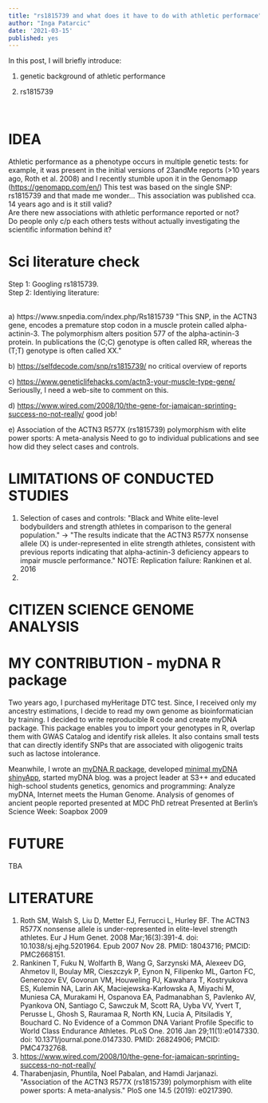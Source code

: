 ```yaml
---
title: "rs1815739 and what does it have to do with athletic performace"
author: "Inga Patarcic"
date: '2021-03-15'
published: yes
---
```


 
In this post, I will briefly introduce:

1. genetic background of athletic performance

2. rs1815739

  
<br />

# IDEA 

Athletic performance as a phenotype occurs in multiple genetic tests: for example, it was present in the initial versions of 23andMe reports (>10 years ago, Roth et al. 2008) and I recently stumble upon it in the Genomapp (https://genomapp.com/en/)
This test was based on the single SNP: rs1815739 and that made me wonder...
This association was published cca. 14 years ago and is it still valid?
<br />
Are there new associations with athletic performance reported or not?
<br />
Do people only c/p each others tests without actually investigating the scientific information behind it?


# Sci literature check
Step 1: Googling rs1815739.
<br />
Step 2:  Identiying literature:

<br />
a) https://www.snpedia.com/index.php/Rs1815739
"This SNP, in the ACTN3 gene, encodes a premature stop codon in a muscle protein called alpha-actinin-3. The polymorphism alters position 577 of the alpha-actinin-3 protein. In publications the (C;C) genotype is often called RR, whereas the (T;T) genotype is often called XX."

b) https://selfdecode.com/snp/rs1815739/
no critical overview of reports

c) https://www.geneticlifehacks.com/actn3-your-muscle-type-gene/
Seriouslly, I need a web-site to comment on this.

d) https://www.wired.com/2008/10/the-gene-for-jamaican-sprinting-success-no-not-really/
good job!

e) Association of the ACTN3 R577X (rs1815739) polymorphism with elite power sports: A meta-analysis
Need to go to individual publications and see how did they select cases and controls.

# LIMITATIONS OF CONDUCTED STUDIES
1. Selection of cases and controls:
"Black and White elite-level bodybuilders and strength athletes in comparison to the general population." -> "The results indicate that the ACTN3 R577X nonsense allele (X) is under-represented in elite strength athletes, consistent with previous reports indicating that alpha-actinin-3 deficiency appears to impair muscle performance." NOTE: Replication failure: Rankinen et al. 2016
3.

# CITIZEN SCIENCE GENOME ANALYSIS


# MY CONTRIBUTION - myDNA R package

Two years ago, I purchased myHeritage DTC test. Since, I received only my ancestry estimations, I decide to read my own genome as bioinformatician by training. I decided to write reproducible R code and create myDNA package. This package enables you to import your genotypes in R, overlap them with GWAS Catalog and identify risk alleles. It also contains small tests that can directly identify SNPs that are associated with oligogenic traits such as lactose intolerance.


Meanwhile, I 
wrote an [myDNA R package](https://github.com/IngaPa/myDNAS), 
developed [minimal myDNA shinyApp](https://github.com/IngaPa/myDNA_shinyApp),
started myDNA blog. 
was a project leader at S3++ and educated high-school students genetics, genomics and programming: Analyze myDNA, Internet meets the Human Genome. Analysis of genomes of ancient people reported
presented at MDC PhD retreat
Presented at Berlin’s Science Week: Soapbox 2009

# FUTURE
TBA

# LITERATURE
1. Roth SM, Walsh S, Liu D, Metter EJ, Ferrucci L, Hurley BF. The ACTN3 R577X nonsense allele is under-represented in elite-level strength athletes. Eur J Hum Genet. 2008 Mar;16(3):391-4. doi: 10.1038/sj.ejhg.5201964. Epub 2007 Nov 28. PMID: 18043716; PMCID: PMC2668151.
2. Rankinen T, Fuku N, Wolfarth B, Wang G, Sarzynski MA, Alexeev DG, Ahmetov II, Boulay MR, Cieszczyk P, Eynon N, Filipenko ML, Garton FC, Generozov EV, Govorun VM, Houweling PJ, Kawahara T, Kostryukova ES, Kulemin NA, Larin AK, Maciejewska-Karłowska A, Miyachi M, Muniesa CA, Murakami H, Ospanova EA, Padmanabhan S, Pavlenko AV, Pyankova ON, Santiago C, Sawczuk M, Scott RA, Uyba VV, Yvert T, Perusse L, Ghosh S, Rauramaa R, North KN, Lucia A, Pitsiladis Y, Bouchard C. No Evidence of a Common DNA Variant Profile Specific to World Class Endurance Athletes. PLoS One. 2016 Jan 29;11(1):e0147330. doi: 10.1371/journal.pone.0147330. PMID: 26824906; PMCID: PMC4732768.
3. https://www.wired.com/2008/10/the-gene-for-jamaican-sprinting-success-no-not-really/
4. Tharabenjasin, Phuntila, Noel Pabalan, and Hamdi Jarjanazi. "Association of the ACTN3 R577X (rs1815739) polymorphism with elite power sports: A meta-analysis." PloS one 14.5 (2019): e0217390.
